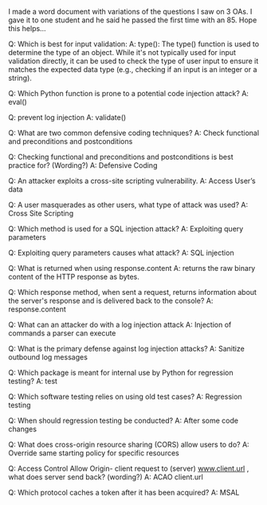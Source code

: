 I made a word document with variations of the questions I saw on 3 OAs. I gave it to one student and he said he passed the first time with an 85. Hope this helps…

Q: Which is best for input validation: A: type(): The type() function is used to determine the type of an object. While it's not typically used for input validation directly, it can be used to check the type of user input to ensure it matches the expected data type (e.g., checking if an input is an integer or a string).

Q: Which Python function is prone to a potential code injection attack? A: eval()

Q: prevent log injection A: validate()

Q: What are two common defensive coding techniques? A: Check functional and preconditions and postconditions

Q: Checking functional and preconditions and postconditions is best practice for? (Wording?) A: Defensive Coding

Q: An attacker exploits a cross-site scripting vulnerability. A: Access User’s data

Q: A user masquerades as other users, what type of attack was used? A: Cross Site Scripting

Q: Which method is used for a SQL injection attack? A: Exploiting query parameters

Q: Exploiting query parameters causes what attack? A: SQL injection

Q: What is returned when using response.content A: returns the raw binary content of the HTTP response as bytes.

Q: Which response method, when sent a request, returns information about the server's response and is delivered back to the console? A: response.content

Q: What can an attacker do with a log injection attack A: Injection of commands a parser can execute

Q: What is the primary defense against log injection attacks? A: Sanitize outbound log messages

Q: Which package is meant for internal use by Python for regression testing? A: test

Q: Which software testing relies on using old test cases? A: Regression testing

Q: When should regression testing be conducted? A: After some code changes

Q: What does cross-origin resource sharing (CORS) allow users to do? A: Override same starting policy for specific resources

Q: Access Control Allow Origin- client request to (server) www.client.url , what does server send back? (wording?) A: ACAO client.url

Q: Which protocol caches a token after it has been acquired? A: MSAL